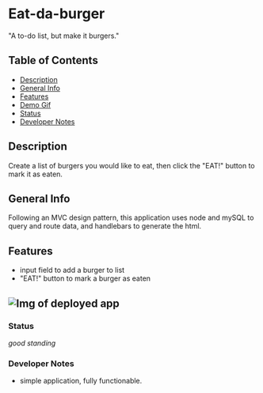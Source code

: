 # Eat-da-burger
"A to-do list, but make it burgers."

## Table of Contents
* [Description](#Description)
* [General Info](#General-Info)
* [Features](#Features)
* [Demo Gif](#Demo-Gif)
* [Status](#Status)
* [Developer Notes](#Developer-Notes)

## Description 
Create a list of burgers you would like to eat, then click the "EAT!" button to mark it as eaten.

## General Info 
Following an MVC design pattern, this application uses node and mySQL to query and route data, and handlebars to generate the html.

## Features
* input field to add a burger to list
* "EAT!" button to mark a burger as eaten

## ![Img of deployed app](/pubic/images/img.png)


### Status
_good standing_

### Developer Notes
- simple application, fully functionable. 

